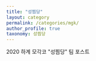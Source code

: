 ```yaml
---
title: "성찜당"
layout: category
permalink: /categories/mgk/
author_profile: true
taxonomy: 성찜당
---
```

2020 하계 모각코 "성찜당" 팀 포스트
